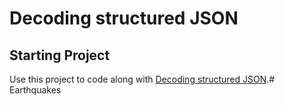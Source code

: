 # Decoding structured JSON

## Starting Project

Use this project to code along with [Decoding structured JSON](https://developer.apple.com/tutorials/app-dev-training/decoding-structured-json).# Earthquakes
